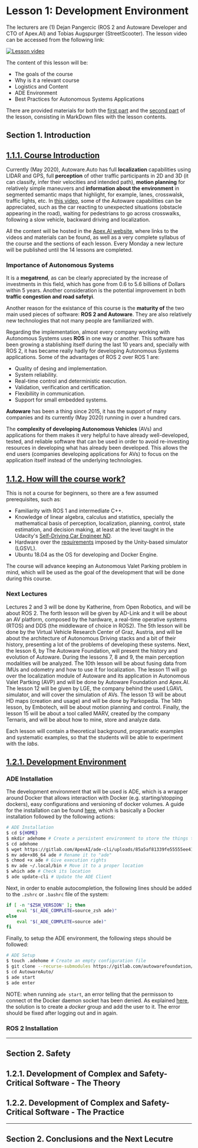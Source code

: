 # Lesson 1: Development Environment
The lecturers are (1) Dejan Pangercic (ROS 2 and Autoware Developer and CTO of Apex.AI) and Tobias Augspurger (StreetScooter). The lesson video can be accessed from the following link:

[![Lesson video](https://img.youtube.com/vi/XTmlhvlmcf8/0.jpg)](https://www.youtube.com/watch?v=XTmlhvlmcf8)

The content of this lesson will be:

- The goals of the course
- Why is it a relevant course
- Logistics and Content
- ADE Environment
- Best Practices for Autonomous Systems Applications

There are provided materials for both the [first part](https://gitlab.com/ApexAI/autowareclass2020/-/blob/master/lectures/01_DevelopmentEnvironment/devenv.md) and the [second part](https://gitlab.com/ApexAI/autowareclass2020/-/blob/master/lectures/01_DevelopmentEnvironment/devenv2.md) of the lesson, consisting in MarkDown files with the lesson contents.

## Section 1. Introduction
## [1.1.1. Course Introduction](https://youtu.be/XTmlhvlmcf8?t=75)
Currently (May 2020), Autoware.Auto has full **localization** capabilities using LIDAR and GPS, full **perception** of other traffic participants in 2D and 3D (it can classify, infer their velocities and intended path), **motion planning** for relatively simple maneuvers and **information about the environment** in segmented semantic maps that highlight, for example, lanes, crosswalsk, traffic lights, etc. In [this video](https://www.youtube.com/watch?v=kn2bIU_g0oY), some of the Autoware capabilities can be appreciated, such as the car reacting to unexpected situations (obstacle appearing in the road), waiting for pedestrians to go across crosswalks, following a slow vehicle, backward driving and localization.

All the content will be hosted in the [Apex.AI website](https://www.apex.ai/autoware-course), where links to the videos and materials can be found, as well as a very complete syllabus of the course and the sections of each lesson.	 Every Monday a new lecture will be published until the 14 lessons are completed.

### Importance of Autonomous Systems
It is a **megatrend**, as can be clearly appreciated by the increase of investments in this field, which has gone from 0.6 to 5.6 billions of Dollars within 5 years. Another consideration is the potential improvement in both **traffic congestion and road safetyi**.

Another reason for the existance of this course is the **maturity of** the two main used pieces of software: **ROS 2 and Autoware**. They are also relatively new technologies that not many people are familiarized with.

Regarding the implementation, almost every company working with Autonomous Systems uses **ROS** in one way or another. This software has been growing a stablishing itself during the last 10 years and, specially with ROS 2, it has became really hadly for developing Autonomous Systems applications. Some of the advantages of ROS 2 over ROS 1 are:

- Quality of desing and implementation.
- System reliability.
- Real-time control and deterministic execution.
- Validation, verification and certification.
- Flexibiliity in communication.
- Support for small embedded systems.

**Autoware** has been a thing since 2015, it has the support of many companies and its currently (May 2020) running in over a hundred cars.

The **complexity of developing Autonomous Vehicles** (AVs) and applications for them makes it very helpful to have already well-developed, tested, and reliable software that can be used in order to avoid re-investing resources in developing what has already been developed. This allows the end users (companies developing applications for AVs) to focus on the application itself instead of the underlying technologies.


## [1.1.2. How will the course work?](https://youtu.be/XTmlhvlmcf8?t=795)
This is not a course for beginners, so there are a few assumed prerequisites, such as:

- Familiarity with ROS 1 and intermediate C++.
- Knowledge of linear algebra, calculus and statistics, specially the mathematical basis of perception, localization, planning, control, state estimation, and decision making, at least at the level taught in the Udacity's [Self-Driving Car Engineer ND](https://www.udacity.com/course/self-driving-car-engineer-nanodegree--nd013).
- Hardware over the [requirements](https://www.lgsvlsimulator.com/docs/faq/#what-are-the-recommended-system-specs-what-are-the-minimum-required-system-specs) imposed by the Unity-based simulator (LGSVL).
- Ubuntu 18.04 as the OS for developing and Docker Engine.

The course will advance keeping an Autonomous Valet Parking problem in mind, which will be used as the goal of the development that will be done during this course.

### Next Lectures
Lectures 2 and 3 will be done by Katherine, from Open Robotics, and will be about ROS 2. The forth lesson will be given by AD-Link and it will be about an AV platform, composed by the hardware, a real-time operative systems (RTOS) and DDS (the middleware of choice in ROS2). The 5th lesson will be done by the Virtual Vehicle Research Center of Graz, Austria, and will be about the architecture of Autonomous Driving stacks and a bit of their history, presenting a lot of the problems of developing these systems. Next, the lesson 6, by The Autoware Foundation, will present the history and evolution of Autoware. During the lessons 7, 8 and 9, the main perception modalities will be analyzed. The 10th lesson will be about fusing data from IMUs and odometry and how to use it for localization. The lesson 11 will go over the localization module of Autoware and its application in Autonomous Valet Partking (AVP) and will be done by Autoware Foundation and Apex.AI. The lesson 12 will be given by LGE, the company behind the used LGAVL simulator, and will cover the simulation of AVs. The lesson 13 will be about HD maps (creation and usage) and will be done by Parkopedia. The 14th lesson, by Embotech, will be about motion planning and control. Finally, the lesson 15 will be about a tool called MARV, created by the company Ternaris, and will be about how to mine, store and analyze data.

Each lesson will contain a theoretical background, programatic examples and systematic examples, so that the students will be able to experiment with the *labs*.


## [1.2.1. Development Environment](https://youtu.be/XTmlhvlmcf8?t=1379)
### ADE Installation
The development environment that will be used is ADE, which is a wrapper around Docker that allows interaction with Docker (e.g. starting/stopping dockers), easy configurations and versioning of docker volumes. A guide for the installation can be found [here](https://ade-cli.readthedocs.io/en/latest/install.html#requirements), which is basically a Docker installation followed by the following actions:

```bash
# ADE Installation
$ cd ${HOME}
$ mkdir adehome # Create a persistent environment to store the things that must persist between ADE sessions
$ cd adehome
$ wget https://gitlab.com/ApexAI/ade-cli/uploads/85a5af81339fe55555ee412f9a3a734b/ade+x86_64 # Fetch ADE binary from GitLab
$ mv ade+x86_64 ade # Rename it to "ade"
$ chmod +x ade # Give execution rights
$ mv ade ~/.local/bin # Move it to a proper location
$ which ade # Check its location
$ ade update-cli # Update the ADE Client
```

Next, in order to enable autocompletion, the following lines should be added to the `.zshrc` or `.bashrc` file of the system:

```bash
if [ -n "$ZSH_VERSION" ]; then
    eval "$(_ADE_COMPLETE=source_zsh ade)"
else
    eval "$(_ADE_COMPLETE=source ade)"
fi
```

Finally, to setup the ADE environment, the following steps should be followed:

```bash
# ADE Setup
$ touch .adehome # Create an empty configuration file
$ git clone --recurse-submodules https://gitlab.com/autowarefoundation/autoware.auto/AutowareAuto.git # Clone Autoware.Auto
$ cd AutowareAuto/
$ ade start
$ ade enter
```

NOTE: when running `ade start`, an error telling that the permisson to connect ot the Docker daemon socket has been denied. As explained [here](https://www.digitalocean.com/community/questions/how-to-fix-docker-got-permission-denied-while-trying-to-connect-to-the-docker-daemon-socket), the solution is to create a *docker* group and add the user to it. The error should be fixed after logging out and in again.

### ROS 2 Installation

---

## Section 2. Safety
## 1.2.1. Development of Complex and Safety-Critical Software - The Theory


## 1.2.2. Development of Complex and Safety-Critical Software - The Practice


---


## Section 2. Conclusions and the Next Lecutre

